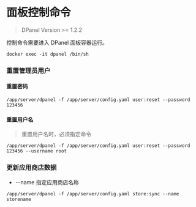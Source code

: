 # 面板控制命令

> DPanel Version >= 1.2.2

控制命令需要进入 DPanel 面板容器运行。

```
docker exec -it dpanel /bin/sh
```

### 重置管理员用户

#### 重置密码

```
/app/server/dpanel -f /app/server/config.yaml user:reset --password 123456
```

#### 重置用户名

> 重置用户名时，必须指定命令

```
/app/server/dpanel -f /app/server/config.yaml user:reset --password 123456 --username root
```

### 更新应用商店数据

- \--name 指定应用商店名称

```
/app/server/dpanel -f /app/server/config.yaml store:sync --name storename
```
